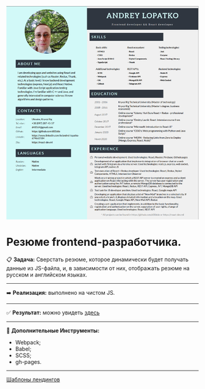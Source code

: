 [![Скриншот](src/images/summary-eng.png)](https://d00dde.github.io/summary/)

# Резюме frontend-разработчика.

:clipboard: **Задача:** Сверстать резюме, которое динамически будет получать данные из JS-файла, и, в зависимости от них, отображать резюме на русском и английском языках.

---

:arrow_right: **Реализация:** выполнено на чистом JS.

---

:white_check_mark: **Результат:** можно увидеть [здесь](https://d00dde.github.io/summary/)

---

:wrench: **Дополнительные Инструменты:**

- Webpack;
- Babel;
- SCSS;
- gh-pages.

---

[Шаблоны лендингов](https://onepagelove.com/templates/free-templates)

